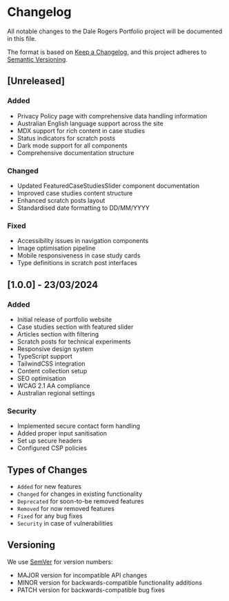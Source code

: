 # Changelog

All notable changes to the Dale Rogers Portfolio project will be documented in this file.

The format is based on [Keep a Changelog](https://keepachangelog.com/en/1.1.0/),
and this project adheres to [Semantic Versioning](https://semver.org/spec/v2.0.0.html).

## [Unreleased]

### Added

- Privacy Policy page with comprehensive data handling information
- Australian English language support across the site
- MDX support for rich content in case studies
- Status indicators for scratch posts
- Dark mode support for all components
- Comprehensive documentation structure

### Changed

- Updated FeaturedCaseStudiesSlider component documentation
- Improved case studies content structure
- Enhanced scratch posts layout
- Standardised date formatting to DD/MM/YYYY

### Fixed

- Accessibility issues in navigation components
- Image optimisation pipeline
- Mobile responsiveness in case study cards
- Type definitions in scratch post interfaces

## [1.0.0] - 23/03/2024

### Added

- Initial release of portfolio website
- Case studies section with featured slider
- Articles section with filtering
- Scratch posts for technical experiments
- Responsive design system
- TypeScript support
- TailwindCSS integration
- Content collection setup
- SEO optimisation
- WCAG 2.1 AA compliance
- Australian regional settings

### Security

- Implemented secure contact form handling
- Added proper input sanitisation
- Set up secure headers
- Configured CSP policies

## Types of Changes

- `Added` for new features
- `Changed` for changes in existing functionality
- `Deprecated` for soon-to-be removed features
- `Removed` for now removed features
- `Fixed` for any bug fixes
- `Security` in case of vulnerabilities

## Versioning

We use [SemVer](https://semver.org/) for version numbers:

- MAJOR version for incompatible API changes
- MINOR version for backwards-compatible functionality additions
- PATCH version for backwards-compatible bug fixes
